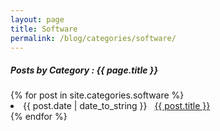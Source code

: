 ```yaml
---
layout: page
title: Software
permalink: /blog/categories/software/
---
```


<h5> Posts by Category : {{ page.title }} </h5>

<div class="card">
{% for post in site.categories.software %}
 <li class="category-posts"><span>{{ post.date | date_to_string }}</span> &nbsp; <a href="{{ post.url }}">{{ post.title }}</a></li>
{% endfor %}
</div>
